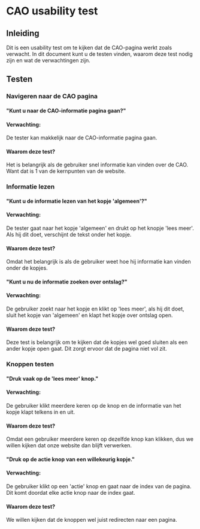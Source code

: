 # CAO usability test

## Inleiding

Dit is een usability test om te kijken dat de CAO-pagina werkt zoals verwacht.
In dit document kunt u de testen vinden, waarom deze test nodig zijn en wat de verwachtingen zijn.

## Testen

### Navigeren naar de CAO pagina

#### "Kunt u naar de CAO-informatie pagina gaan?"

#### Verwachting:

De tester kan makkelijk naar de CAO-informatie pagina gaan.

#### Waarom deze test?

Het is belangrijk als de gebruiker snel informatie kan vinden over de CAO. Want dat is 1 van de kernpunten van de
website.

### Informatie lezen

#### "Kunt u de informatie lezen van het kopje 'algemeen'?"

#### Verwachting:

De tester gaat naar het kopje 'algemeen' en drukt op het knopje 'lees meer'. Als hij dit doet, verschijnt de tekst onder
het kopje.

#### Waarom deze test?

Omdat het belangrijk is als de gebruiker weet hoe hij informatie kan vinden onder de kopjes.

#### "Kunt u nu de informatie zoeken over ontslag?"

#### Verwachting:

De gebruiker zoekt naar het kopje en klikt op 'lees meer', als hij dit doet, sluit het kopje van 'algemeen' en klapt het
kopje over ontslag open.

#### Waarom deze test?

Deze test is belangrijk om te kijken dat de kopjes wel goed sluiten als een ander kopje open gaat. Dit zorgt ervoor dat
de pagina niet vol zit.

### Knoppen testen

#### "Druk vaak op de 'lees meer' knop."

#### Verwachting:

De gebruiker klikt meerdere keren op de knop en de informatie van het kopje klapt telkens in en uit.

#### Waarom deze test?

Omdat een gebruiker meerdere keren op dezelfde knop kan klikken, dus we willen kijken dat onze website dan blijft
verwerken.

#### "Druk op de actie knop van een willekeurig kopje."

#### Verwachting:

De gebruiker klikt op een 'actie' knop en gaat naar de index van de pagina. Dit komt doordat elke actie knop naar de
index gaat.

#### Waarom deze test?

We willen kijken dat de knoppen wel juist redirecten naar een pagina.

